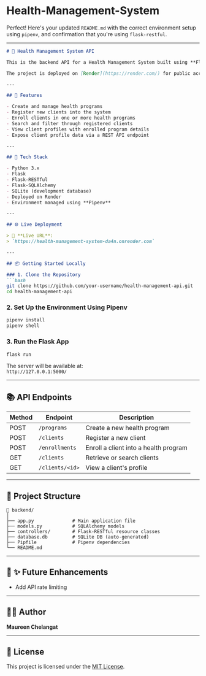 # Health-Management-System


Perfect! Here's your updated `README.md` with the correct environment setup using `pipenv`, and confirmation that you're using `flask-restful`.

---

```markdown
# 🏥 Health Management System API

This is the backend API for a Health Management System built using **Flask-RESTful**. It allows users to create health programs (e.g., TB, Malaria, HIV), register clients, enroll them into one or more programs, search for clients, view profiles, and expose client data via an API for external integrations.

The project is deployed on [Render](https://render.com/) for public access and integration.

---

## 🚀 Features

- Create and manage health programs
- Register new clients into the system
- Enroll clients in one or more health programs
- Search and filter through registered clients
- View client profiles with enrolled program details
- Expose client profile data via a REST API endpoint

---

## 🧰 Tech Stack

- Python 3.x
- Flask
- Flask-RESTful
- Flask-SQLAlchemy
- SQLite (development database)
- Deployed on Render
- Environment managed using **Pipenv**

---

## 🌐 Live Deployment

> 🔗 **Live URL**:  
> `https://health-management-system-da4n.onrender.com`

---

## 📦 Getting Started Locally

### 1. Clone the Repository
```bash
git clone https://github.com/your-username/health-management-api.git
cd health-management-api
```

### 2. Set Up the Environment Using Pipenv
```bash
pipenv install
pipenv shell
```

### 3. Run the Flask App
```bash
flask run
```

The server will be available at:  
`http://127.0.0.1:5000/`

---

## 📚 API Endpoints

| Method | Endpoint              | Description                             |
|--------|------------------------|-----------------------------------------|
| POST   | `/programs`            | Create a new health program             |
| POST   | `/clients`             | Register a new client                   |
| POST   | `/enrollments`         | Enroll a client into a health program   |
| GET    | `/clients`             | Retrieve or search clients              |
| GET    | `/clients/<id>`        | View a client's profile                 |

---

## 🔧 Project Structure

```
📁 backend/
│
├── app.py              # Main application file
├── models.py           # SQLAlchemy models
├── controllers/        # Flask-RESTful resource classes
├── database.db         # SQLite DB (auto-generated)
├── Pipfile             # Pipenv dependencies
└── README.md
```

---

## 📌 ✨ Future Enhancements

-  Add API rate limiting

---

## 🧑‍💻 Author

**Maureen Chelangat**  


---

## 📄 License

This project is licensed under the [MIT License](LICENSE).
